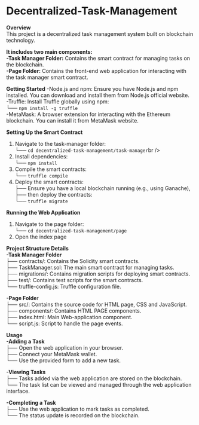 # Decentralized-Task-Management
**Overview**<br />
This project is a decentralized task management system built on blockchain technology. <br />

**It includes two main components:**<br />
**-Task Manager Folder:** Contains the smart contract for managing tasks on the blockchain.<br />
**-Page Folder:** Contains the front-end web application for interacting with the task manager smart contract.<br />


**Getting Started**
-Node.js and npm: Ensure you have Node.js and npm installed. You can download and install them from Node.js official website.<br />
-Truffle: Install Truffle globally using npm:<br />
 └── ``` npm install -g truffle ```<br />
-MetaMask: A browser extension for interacting with the Ethereum blockchain. You can install it from MetaMask website.<br />

**Setting Up the Smart Contract**<br />
1. Navigate to the task-manager folder:<br />
   └── ``` cd decentralized-task-management/task-manager ```br />
2. Install dependencies:<br />
   └── ``` npm install ```<br />
3. Compile the smart contracts:<br />
   └── ``` truffle compile ```<br />
4. Deploy the smart contracts:<br />
   ├── Ensure you have a local blockchain running (e.g., using Ganache),<br />
   ├── then deploy the contracts:<br />
   └── ``` truffle migrate ```<br />

**Running the Web Application**<br />
1. Navigate to the page folder:<br />
   └── ``` cd decentralized-task-management/page ```<br />
2. Open the index page<br />


**Project Structure Details**<br />
**-Task Manager Folder**<br />
├── contracts/: Contains the Solidity smart contracts.<br />
├── TaskManager.sol: The main smart contract for managing tasks.<br />
├── migrations/: Contains migration scripts for deploying smart contracts.<br />
├── test/: Contains test scripts for the smart contracts.<br />
└── truffle-config.js: Truffle configuration file.<br />

**-Page Folde**r<br />
├── src/: Contains the source code for HTML page, CSS and JavaScript.<br />
├── components/: Contains HTML PAGE components.<br />
├── index.html: Main Web-application component.<br />
└── script.js: Script to handle the page events.<br />

**Usage**<br />
**-Adding a Task**<br />
├── Open the web application in your browser.<br />
├── Connect your MetaMask wallet.<br />
└── Use the provided form to add a new task.<br />

**-Viewing Tasks**<br />
├── Tasks added via the web application are stored on the blockchain.<br />
└── The task list can be viewed and managed through the web application interface.<br />

**-Completing a Task**<br />
├── Use the web application to mark tasks as completed.<br />
└── The status update is recorded on the blockchain.<br />
